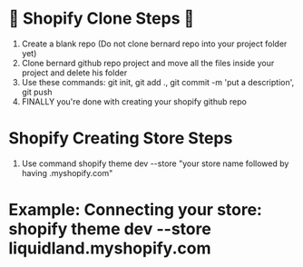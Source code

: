 # :wave: Shopify Clone Steps :wave:
1) Create a blank repo (Do not clone bernard repo into your project folder yet)
2) Clone bernard github repo project and move all the files inside your project and delete his folder
3) Use these commands: git init, git add ., git commit -m 'put a description', git push
4) FINALLY you're done with creating your shopify github repo

# Shopify Creating Store Steps
1) Use command shopify theme dev --store "your store name followed by having .myshopify.com"
# Example: Connecting your store: shopify theme dev --store liquidland.myshopify.com
